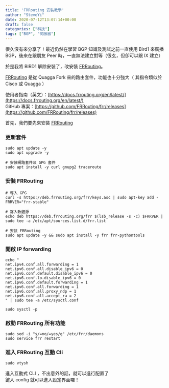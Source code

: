 ```yaml
---
title: 'FRRouting 安裝教學'
author: "SteveYi"
date: 2020-07-12T13:07:14+00:00
draft: false
categories: ["科技"]
tags: ["BGP", "伺服器"]
---
```


很久沒有來分享了！最近仍然在學習 BGP 知識及測試之前一直使用 Bird1 來廣播 BGP，後來在跟朋友 Peer 時，一直無法建立對等（很玄，但卻可以跟 IX 建立）

於是我將 BIRD1 解除安裝了，改安裝 [FRRouting](https://frrouting.org/)。

[FRRouting](https://frrouting.org/) 是從 Quagga Fork 來的路由套件，功能也十分強大（ 其指令類似於 Cisco 或 Quagga ）

使用者指南（英文）：[https://docs.frrouting.org/en/latest/](https://docs.frrouting.org/en/latest/)  
GitHub 專案：[https://github.com/FRRouting/frr/releases](https://github.com/FRRouting/frr/releases)

首先，我們要先來安裝 [FRRouting](https://frrouting.org/)

### 更新套件

```
sudo apt update -y
sudo apt upgrade -y

# 安裝網路套件及 GPG 套件
sudo apt install -y curl gnupg2 traceroute
```

### 安裝 FRRouting

```
# 導入 GPG
curl -s https://deb.frrouting.org/frr/keys.asc | sudo apt-key add -
FRRVER="frr-stable"

# 寫入軟體源
echo deb https://deb.frrouting.org/frr $(lsb_release -s -c) $FRRVER | sudo tee -a /etc/apt/sources.list.d/frr.list

# 安裝 FRRouting
sudo apt update -y && sudo apt install -y frr frr-pythontools
```

### 開啟 IP forwarding

```
echo "
net.ipv4.conf.all.forwarding = 1
net.ipv6.conf.all.disable_ipv6 = 0
net.ipv6.conf.default.disable_ipv6 = 0
net.ipv6.conf.lo.disable_ipv6 = 0
net.ipv6.conf.default.forwarding = 1
net.ipv6.conf.all.forwarding = 1
net.ipv6.conf.all.proxy_ndp = 1
net.ipv6.conf.all.accept_ra = 2
" | sudo tee -a /etc/sysctl.conf

sudo sysctl -p
```

### 啟動 FRRouting 所有功能

```
sudo sed -i "s/=no/=yes/g" /etc/frr/daemons
sudo service frr restart
```

### 進入 FRRouting 互動 Cli

```
sudo vtysh
```

進入互動式 CLI ，不出意外的話，就可以進行配置了  
鍵入 config 就可以進入設定界面囉！
